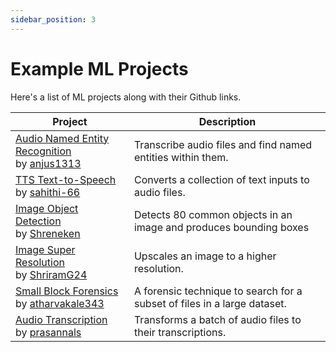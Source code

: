 ```yaml
---
sidebar_position: 3
---
```


# Example ML Projects

Here's a list of ML projects along with their Github links.

| Project                                                                                                                                       | Description                                                              |
| --------------------------------------------------------------------------------------------------------------------------------------------- | ------------------------------------------------------------------------ |
| [Audio Named Entity Recognition](https://github.com/atharvakale343/AudioNER) <br/> by [anjus1313](https://github.com/anjus1313)        | Transcribe audio files and find named entities within them.              |
| [TTS Text-to-Speech](https://github.com/sahithi-66/TTS-Flask-ML) <br/> by [sahithi-66](https://github.com/sahithi-66)                         | Converts a collection of text inputs to audio files.                     |
| [Image Object Detection](https://github.com/Shreneken/image_object_detection) <br/> by [Shreneken](https://github.com/Shreneken)              | Detects 80 common objects in an image and produces bounding boxes        |
| [Image Super Resolution](https://github.com/ShriramG24/IMG-Super-Resolution) <br/> by [ShriramG24](https://github.com/ShriramG24)             | Upscales an image to a higher resolution.                                |
| [Small Block Forensics](https://github.com/atharvakale343/small-block-forensics) <br/> by [atharvakale343](https://github.com/atharvakale343) | A forensic technique to search for a subset of files in a large dataset. |
| [Audio Transcription](https://github.com/prasannals/audio-transcription) <br/> by [prasannals](https://github.com/prasannals)                 | Transforms a batch of audio files to their transcriptions.               |

